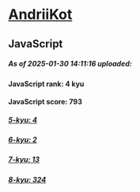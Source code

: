 # [AndriiKot](https://www.codewars.com/users/AndriiKot) 

## JavaScript

##### As of 2025-01-30 14:11:16 uploaded:

#### JavaScript rank: 4 kyu

#### JavaScript score: 793

##### [5-kyu: 4](https://github.com/AndriiKot/JavaScript__CodeWars/tree/main/kyu-5)

##### [6-kyu: 2](https://github.com/AndriiKot/JavaScript__CodeWars/tree/main/kyu-6)

##### [7-kyu: 13](https://github.com/AndriiKot/JavaScript__CodeWars/tree/main/kyu-7)

##### [8-kyu: 324](https://github.com/AndriiKot/JavaScript__CodeWars/tree/main/kyu-8)

